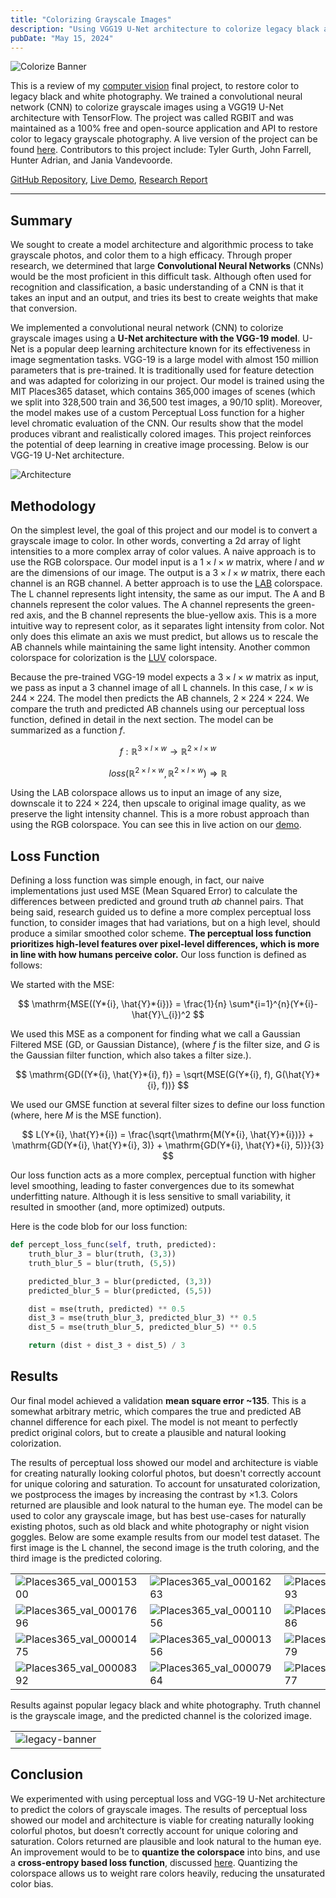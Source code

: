 ```yaml
---
title: "Colorizing Grayscale Images"
description: "Using VGG19 U-Net architecture to colorize legacy black and white photography."
pubDate: "May 15, 2024"
---
```


![Colorize Banner](/images/blog/colorization/banner.jpeg)

This is a review of my [computer vision](https://browncsci1430.github.io/) final project, to restore color to legacy black and white photography. We trained a convolutional neural network (CNN) to colorize grayscale images using a VGG19 U-Net architecture with TensorFlow. The project was called RGBIT and was maintained as a 100% free and open-source application and API to restore color to legacy grayscale photography. A live version of the project can be found [here](https://rgbit.johnfarrell.io). Contributors to this project include: Tyler Gurth, John Farrell, Hunter Adrian, and Jania Vandevoorde.

[GitHub Repository](https://johnsfarrell.github.io/rgbit), [Live Demo](https://rgbit.johnfarrell.io), [Research Report](https://rgbit.johnfarrell.io/research/report.pdf)

<hr>

## Summary

We sought to create a model architecture and algorithmic process to take grayscale photos, and color them to a high efficacy. Through proper research, we determined that large **Convolutional Neural Networks** (CNNs) would be the most proficient in this difficult task. Although often used for recognition and classification, a basic understanding of a CNN is that it takes an input and an output, and tries its best to create weights that make that conversion.

We implemented a convolutional neural network (CNN) to colorize grayscale images using a **U-Net architecture with the VGG-19 model**. U-Net is a popular deep learning architecture known for its effectiveness in image segmentation tasks. VGG-19 is a large model with almost 150 million parameters that is pre-trained. It is traditionally used for feature detection and was adapted for colorizing in our project. Our model is trained using the MIT Places365 dataset, which contains 365,000 images of scenes (which we split into 328,500 train and 36,500 test images, a 90/10 split). Moreover, the model makes use of a custom Perceptual Loss function for a higher level chromatic evaluation of the CNN. Our results show that the model produces vibrant and realistically colored images. This project reinforces the potential of deep learning in creative image processing. Below is our VGG-19 U-Net architecture.

![Architecture](/images/blog/colorization/architecture.png)

## Methodology

On the simplest level, the goal of this project and our model is to convert a grayscale image to color. In other words, converting a 2d array of light intensities to a more complex array of color values. A naive approach is to use the RGB colorspace. Our model input is a $1 \times l \times w$ matrix, where $l$ and $w$ are the dimensions of our image. The output is a $3 \times l \times w$ matrix, there each channel is an RGB channel. A better approach is to use the [LAB](https://en.wikipedia.org/wiki/CIELAB_color_space) colorspace. The L channel represents light intensity, the same as our imput. The A and B channels represent the color values. The A channel represents the green-red axis, and the B channel represents the blue-yellow axis. This is a more intuitive way to represent color, as it separates light intensity from color. Not only does this elimate an axis we must predict, but allows us to rescale the AB channels while maintaining the same light intensity. Another common colorspace for colorization is the [LUV](https://en.wikipedia.org/wiki/CIELUV) colorspace.

Because the pre-trained VGG-19 model expects a $3 \times l \times w$ matrix as input, we pass as input a 3 channel image of all L channels. In this case, $l \times w$ is $244 \times 224$. The model then predicts the AB channels, $2 \times 224 \times 224$. We compare the truth and predicted AB channels using our perceptual loss function, defined in detail in the next section. The model can be summarized as a function $f$.

$$
f: \mathbb{R}^{3 \times l \times w} \rightarrow \mathbb{R}^{2 \times l \times w}
$$

$$
loss(\mathbb{R}^{2 \times l \times w}, \mathbb{R}^{2 \times l \times w}) \Rightarrow \mathbb{R}
$$

Using the LAB colorspace allows us to input an image of any size, downscale it to $224 \times 224$, then upscale to original image quality, as we preserve the light intensity channel. This is a more robust approach than using the RGB colorspace. You can see this in live action on our [demo](https://rgbit.johnfarrell.io).

## Loss Function

Defining a loss function was simple enough, in fact, our naive implementations just used MSE (Mean Squared Error) to calculate the differences between predicted and ground truth $ab$ channel pairs. That being said, research guided us to define a more complex perceptual loss function, to consider images that had variations, but on a high level, should produce a similar smoothed color scheme. **The perceptual loss function prioritizes high-level features over pixel-level differences, which is more in line with how humans perceive color.** Our loss function is defined as follows:

We started with the MSE:

$$
\mathrm{MSE((Y*{i}, \hat{Y}*{i})} = \frac{1}{n} \sum*{i=1}^{n}(Y*{i}-\hat{Y}\_{i})^2
$$

We used this MSE as a component for finding what we call a Gaussian Filtered MSE (GD, or Gaussian Distance), (where $f$ is the filter size, and $G$ is the Gaussian filter function, which also takes a filter size.).

$$
\mathrm{GD((Y*{i}, \hat{Y}*{i}, f)} = \sqrt{MSE(G(Y*{i}, f), G(\hat{Y}*{i}, f))}
$$

We used our GMSE function at several filter sizes to define our loss function (where, here $M$ is the MSE function).

$$
L(Y*{i}, \hat{Y}*{i}) = \frac{\sqrt{\mathrm{M(Y*{i}, \hat{Y}*{i})}} + \mathrm{GD(Y*{i}, \hat{Y}*{i}, 3)} + \mathrm{GD(Y*{i}, \hat{Y}*{i}, 5)}}{3}
$$

Our loss function acts as a more complex, perceptual function with higher level smoothing, leading to faster convergences due to its somewhat underfitting nature. Although it is less sensitive to small variability, it resulted in smoother (and, more optimized) outputs.

Here is the code blob for our loss function:

```python
def percept_loss_func(self, truth, predicted):
    truth_blur_3 = blur(truth, (3,3))
    truth_blur_5 = blur(truth, (5,5))

    predicted_blur_3 = blur(predicted, (3,3))
    predicted_blur_5 = blur(predicted, (5,5))

    dist = mse(truth, predicted) ** 0.5
    dist_3 = mse(truth_blur_3, predicted_blur_3) ** 0.5
    dist_5 = mse(truth_blur_5, predicted_blur_5) ** 0.5

    return (dist + dist_3 + dist_5) / 3
```

## Results

Our final model achieved a validation **mean square error ~135**. This is a somewhat arbitrary metric, which compares the true and predicted AB channel difference for each pixel. The model is not meant to perfectly predict original colors, but to create a plausible and natural looking colorization.

The results of perceptual loss showed our model and architecture is viable for creating naturally looking colorful photos, but doesn't correctly account for unique coloring and saturation. To account for unsaturated colorization, we postprocess the images by increasing the contrast by $\times 1.3$. Colors returned are plausible and look natural to the human eye. The model can be used to color any grayscale image, but has best use-cases for naturally existing photos, such as old black and white photography or night vision goggles. Below are some example results from our model test dataset. The first image is the L channel, the second image is the truth coloring, and the third image is the predicted coloring.

|                                                                                                                       |                                                                                                                       |                                                                                                                       |
| --------------------------------------------------------------------------------------------------------------------- | --------------------------------------------------------------------------------------------------------------------- | --------------------------------------------------------------------------------------------------------------------- |
| ![Places365_val_00015300](https://github.com/johnsfarrell/rgbit/assets/69059806/97252aa3-ff60-4b34-bcfd-8b298859e633) | ![Places365_val_00016263](https://github.com/johnsfarrell/rgbit/assets/69059806/ab2b338f-d3b7-478b-922e-4833d3c724b5) | ![Places365_val_00013593](https://github.com/johnsfarrell/rgbit/assets/69059806/9ecb55b1-04c4-46d2-86d0-eea965663165) |
| ![Places365_val_00017696](https://github.com/johnsfarrell/rgbit/assets/69059806/262ee216-d5d5-4f2a-812f-017f91e31825) | ![Places365_val_00011056](https://github.com/johnsfarrell/rgbit/assets/69059806/8aa37f98-823e-40b7-8dd0-dc665c7f3726) | ![Places365_val_00006786](https://github.com/johnsfarrell/rgbit/assets/69059806/0070ce38-db18-4e48-bb0c-71f742e6fb72) |
| ![Places365_val_00001475](https://github.com/johnsfarrell/rgbit/assets/69059806/6987027c-d9e5-4cc3-8b76-9d5bfba24478) | ![Places365_val_00001356](https://github.com/johnsfarrell/rgbit/assets/69059806/da061c63-a17d-40b3-a605-2e313c7cd390) | ![Places365_val_00033979](https://github.com/johnsfarrell/rgbit/assets/69059806/c0b8436d-9e5f-4fde-9c7c-81acffaa60df) |
| ![Places365_val_00008392](https://github.com/johnsfarrell/rgbit/assets/69059806/22aea350-87c3-4825-a02a-b768b1c94a8a) | ![Places365_val_00007964](https://github.com/johnsfarrell/rgbit/assets/69059806/8b9a6471-f655-4624-b385-b8e8391d841f) | ![Places365_val_00007777](https://github.com/johnsfarrell/rgbit/assets/69059806/07d94c3b-ddc4-4b45-a7e4-517166a90242) |

Results against popular legacy black and white photography. Truth channel is the grayscale image, and the predicted channel is the colorized image.

|                                                   |
| ------------------------------------------------- |
| ![legacy-banner](/images/blog/colorization/legacy.jpeg) |

## Conclusion

We experimented with using perceptual loss and VGG-19 U-Net architecture to predict the colors of grayscale images. The results of perceptual loss showed our model and architecture is viable for creating naturally looking colorful photos, but doesn’t correctly account for unique coloring and saturation. Colors returned are plausible and look natural to the human eye. An improvement would to be to **quantize the colorspace** into bins, and use a **cross-entropy based loss function**, discussed [here](https://arxiv.org/abs/1603.08511). Quantizing the colorspace allows us to weight rare colors heavily, reducing the unsaturated color bias.
